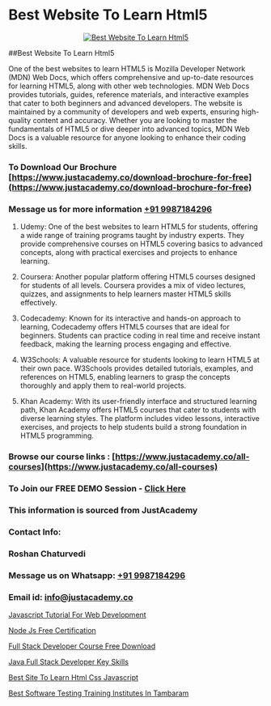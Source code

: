 # Best Website To Learn Html5

<p align="center">
  <a href="https://justacademy.co/course-detail/html-training">
    <img src="https://justacademy.co/storage2/course_image/1676636567_course_image.webp" alt="Best Website To Learn Html5">
  </a>
</p>
##Best Website To Learn Html5

One of the best websites to learn HTML5 is Mozilla Developer Network (MDN) Web Docs, which offers comprehensive and up-to-date resources for learning HTML5, along with other web technologies. MDN Web Docs provides tutorials, guides, reference materials, and interactive examples that cater to both beginners and advanced developers. The website is maintained by a community of developers and web experts, ensuring high-quality content and accuracy. Whether you are looking to master the fundamentals of HTML5 or dive deeper into advanced topics, MDN Web Docs is a valuable resource for anyone looking to enhance their coding skills.
### To Download Our Brochure [https://www.justacademy.co/download-brochure-for-free](https://www.justacademy.co/download-brochure-for-free)
### Message us for more information [+91 9987184296](https://api.whatsapp.com/send?phone=919987184296)
1) Udemy: One of the best websites to learn HTML5 for students, offering a wide range of training programs taught by industry experts. They provide comprehensive courses on HTML5 covering basics to advanced concepts, along with practical exercises and projects to enhance learning.

2) Coursera: Another popular platform offering HTML5 courses designed for students of all levels. Coursera provides a mix of video lectures, quizzes, and assignments to help learners master HTML5 skills effectively.

3) Codecademy: Known for its interactive and hands-on approach to learning, Codecademy offers HTML5 courses that are ideal for beginners. Students can practice coding in real time and receive instant feedback, making the learning process engaging and effective.

4) W3Schools: A valuable resource for students looking to learn HTML5 at their own pace. W3Schools provides detailed tutorials, examples, and references on HTML5, enabling learners to grasp the concepts thoroughly and apply them to real-world projects.

5) Khan Academy: With its user-friendly interface and structured learning path, Khan Academy offers HTML5 courses that cater to students with diverse learning styles. The platform includes video lessons, interactive exercises, and projects to help students build a strong foundation in HTML5 programming.

### Browse our course links : [https://www.justacademy.co/all-courses](https://www.justacademy.co/all-courses) 
### To Join our FREE DEMO Session - [Click Here](https://www.justacademy.co/register-for-course-demo)


### This information is sourced from JustAcademy
### Contact Info:
### Roshan Chaturvedi
### Message us on Whatsapp: [+91 9987184296](https://api.whatsapp.com/send?phone=919987184296)
### Email id: [info@justacademy.co](mailto:info@justacademy.co)
                
[Javascript Tutorial For Web Development](https://www.linkedin.com/pulse/javascript-tutorial-web-development-justacademy-ahmedabad-6vucc?trackingId=zr%2BfHkrx%2B%2FcuB4eJ338%2B2w%3D%3D&lipi=urn%3Ali%3Apage%3Ad_flagship3_company_admin%3BG0jd%2Fn72TAC0suNcPZMgHQ%3D%3D)

[Node Js Free Certification](https://www.linkedin.com/pulse/node-js-free-certification-justacademy-bradford-q74te?trackingId=Onauqea%2BWdRixRmg6sN0ng%3D%3D&lipi=urn%3Ali%3Apage%3Ad_flagship3_company_admin%3Bm8c8pzxIRVqjkbINsou16g%3D%3D)

[Full Stack Developer Course Free Download](https://medium.com/@akanshapatil/full-stack-developer-course-free-download-1a4a457a3481)

[Java Full Stack Developer Key Skills](https://medium.com/@ranepooja/java-full-stack-developer-key-skills-ae94b7ccb57c)

[Best Site To Learn Html Css Javascript](https://justacademyin.github.io/justacademy/best-site-to-learn-html-css-javascript)

[Best Software Testing Training Institutes In Tambaram](https://justacademyin.github.io/justacademy/best-software-testing-training-institutes-in-tambaram)

